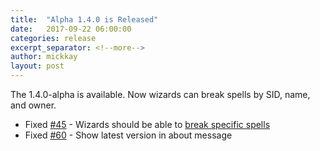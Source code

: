 ```yaml
---
title:  "Alpha 1.4.0 is Released"
date:   2017-09-22 06:00:00
categories: release
excerpt_separator: <!--more-->
author: mickkay
layout: post
---
```

The 1.4.0-alpha is available. Now wizards can break spells by SID, name, and owner.
<!--more-->

* Fixed [#45](https://github.com/wizards-of-lua/wizards-of-lua/issues/45) - Wizards should be able to [break specific spells](/versions/current/wol-command)
* Fixed [#60](https://github.com/wizards-of-lua/wizards-of-lua/issues/60) - Show latest version in about message
